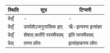 | स्थिति | सूत्र | टिप्पणी |
| ----- | ------- | ------ |
| वेलृँ | - | - |
| वेलृँ | उपदेशेऽजनुनासिक इत् | ऋँ-इत्यस्य इत्संज्ञा |
| वेलृँ | शेषात् कर्तरि परस्मैपदम् | इति परस्मैपदम् |
| वेल् | तस्य लोपः | इत्संज्ञकस्य लोपः |
